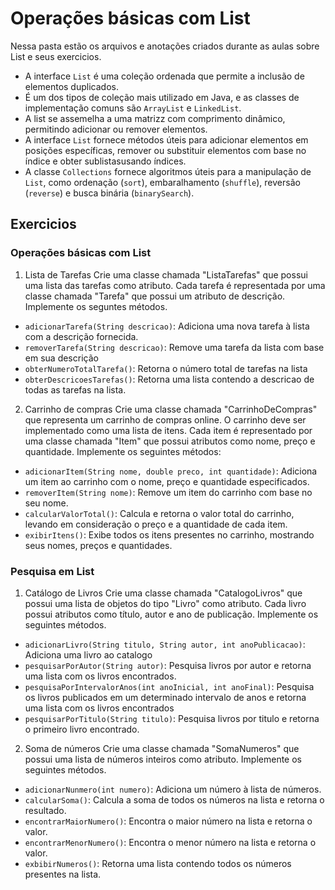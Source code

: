 # Operações básicas com List

Nessa pasta estão os arquivos e anotações criados durante as aulas sobre List e seus exercicios.

* A interface `List` é uma coleção ordenada que permite a inclusão de elementos duplicados.
* É um dos tipos de coleção mais utilizado em Java, e as classes de implementação comuns são `ArrayList` e `LinkedList`.
* A list se assemelha a uma matrizz com comprimento dinâmico, permitindo adicionar ou remover elementos.
* A interface `List` fornece métodos úteis para adicionar elementos em posições específicas, remover ou substituir elementos com base no índice e obter sublistasusando índices.
* A classe `Collections` fornece algoritmos úteis para a manipulação de `List`, como ordenação (`sort`), embaralhamento (`shuffle`), reversão (`reverse`) e busca binária (`binarySearch`).

## Exercicios
### Operações básicas com List
1. Lista de Tarefas
Crie uma classe chamada "ListaTarefas" que possui uma lista das tarefas como atributo. Cada tarefa é representada por uma classe chamada "Tarefa" que possui um atributo de descrição. Implemente os seguntes métodos.
* `adicionarTarefa(String descricao)`: Adiciona uma nova tarefa à lista com a descrição fornecida.
* ``removerTarefa(String descricao)``: Remove uma tarefa da lista com base em sua descrição
* ``obterNumeroTotalTarefa()``: Retorna o número total de tarefas na lista
* ``obterDescricoesTarefas()``: Retorna uma lista contendo a descricao de todas as tarefas na lista.

2. Carrinho de compras
Crie uma classe chamada "CarrinhoDeCompras" que representa um carrinho de compras online. O carrinho deve ser implementado como uma lista de itens. Cada item é representado por uma classe chamada "Item" que possui atributos como nome, preço e quantidade. Implemente os seguintes métodos:

* ``adicionarItem(String nome, double preco, int quantidade)``: Adiciona um item ao carrinho com o nome, preço e quantidade especificados.
* ``removerItem(String nome)``: Remove um item do carrinho com base no seu nome.
* ``calcularValorTotal()``: Calcula e retorna o valor total do carrinho, levando em consideração o preço e a quantidade de cada item.
* ``exibirItens()``: Exibe todos os itens presentes no carrinho, mostrando seus nomes, preços e quantidades.


### Pesquisa em List
1. Catálogo de Livros
Crie uma classe chamada "CatalogoLivros" que possui uma lista de objetos do tipo "Livro" como atributo. Cada livro possui atributos como título, autor e ano de publicação. Implemente os seguintes métodos.
* `adicionarLivro(String titulo, String autor, int anoPublicacao)`: Adiciona uma livro ao catalogo
* `pesquisarPorAutor(String autor)`: Pesquisa livros por autor e retorna uma lista com os livros encontrados.
* `pesquisaPorIntervalorAnos(int anoInicial, int anoFinal)`: Pesquisa os livros publicados em um determinado intervalo de anos e retorna uma lista com os livros encontrados
* `pesquisarPorTitulo(String titulo)`: Pesquisa livros por titulo e retorna o primeiro livro encontrado.

2. Soma de números
Crie uma classe chamada "SomaNumeros" que possui uma lista de números inteiros como atributo. Implemente os seguintes métodos.
* ``adicionarNunmero(int numero)``: Adiciona um número à lista de números.
* ``calcularSoma()``: Calcula a soma de todos os números na lista e retorna o resultado.
* ``encontrarMaiorNumero()``: Encontra o maior número na lista e retorna o valor.
* ``encontrarMenorNumero()``: Encontra o menor número na lista e retorna o valor.
* `exbibirNumeros()`: Retorna uma lista contendo todos os números presentes na lista.